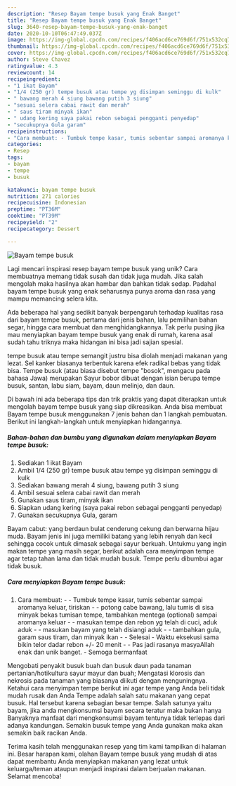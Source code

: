 ```yaml
---
description: "Resep Bayam tempe busuk yang Enak Banget"
title: "Resep Bayam tempe busuk yang Enak Banget"
slug: 3640-resep-bayam-tempe-busuk-yang-enak-banget
date: 2020-10-10T06:47:49.037Z
image: https://img-global.cpcdn.com/recipes/f406acd6ce769d6f/751x532cq70/bayam-tempe-busuk-foto-resep-utama.jpg
thumbnail: https://img-global.cpcdn.com/recipes/f406acd6ce769d6f/751x532cq70/bayam-tempe-busuk-foto-resep-utama.jpg
cover: https://img-global.cpcdn.com/recipes/f406acd6ce769d6f/751x532cq70/bayam-tempe-busuk-foto-resep-utama.jpg
author: Steve Chavez
ratingvalue: 4.3
reviewcount: 14
recipeingredient:
- "1 ikat Bayam"
- "1/4 (250 gr) tempe busuk atau tempe yg disimpan seminggu di kulk"
- " bawang merah 4 siung bawang putih 3 siung"
- "sesuai selera cabai rawit dan merah"
- " saus tiram minyak ikan"
- " udang kering saya pakai rebon sebagai pengganti penyedap"
- "secukupnya Gula garam"
recipeinstructions:
- "Cara membuat: - Tumbuk tempe kasar, tumis sebentar sampai aromanya keluar, tiriskan - potong cabe bawang, lalu tumis di sisa minyak bekas tumisan tempe, tambahkan mentega (optional) sampai aromanya keluar - masukan tempe dan rebon yg telah di cuci, aduk aduk - masukan bayam yang telah disiangi aduk - tambahkan gula, garam saus tiram, dan minyak ikan  Selesai Waktu eksekusi sama bikin telor dadar rebon +/- 20 menit  Pas jadi rasanya masyaAllah enak dan unik banget.  Semoga bermanfaat"
categories:
- Resep
tags:
- bayam
- tempe
- busuk

katakunci: bayam tempe busuk 
nutrition: 271 calories
recipecuisine: Indonesian
preptime: "PT36M"
cooktime: "PT39M"
recipeyield: "2"
recipecategory: Dessert

---
```



![Bayam tempe busuk](https://img-global.cpcdn.com/recipes/f406acd6ce769d6f/751x532cq70/bayam-tempe-busuk-foto-resep-utama.jpg)

Lagi mencari inspirasi resep bayam tempe busuk yang unik? Cara membuatnya memang tidak susah dan tidak juga mudah. Jika salah mengolah maka hasilnya akan hambar dan bahkan tidak sedap. Padahal bayam tempe busuk yang enak seharusnya punya aroma dan rasa yang mampu memancing selera kita.

Ada beberapa hal yang sedikit banyak berpengaruh terhadap kualitas rasa dari bayam tempe busuk, pertama dari jenis bahan, lalu pemilihan bahan segar, hingga cara membuat dan menghidangkannya. Tak perlu pusing jika mau menyiapkan bayam tempe busuk yang enak di rumah, karena asal sudah tahu triknya maka hidangan ini bisa jadi sajian spesial.

tempe busuk atau tempe semangit justru bisa diolah menjadi makanan yang lezat. Sel kanker biasanya terbentuk karena efek radikal bebas yang tidak bisa. Tempe busuk (atau biasa disebut tempe &#34;bosok&#34;, mengacu pada bahasa Jawa) merupakan Sayur bobor dibuat dengan isian berupa tempe busuk, santan, labu siam, bayam, daun melinjo, dan daun.


Di bawah ini ada beberapa tips dan trik praktis yang dapat diterapkan untuk mengolah bayam tempe busuk yang siap dikreasikan. Anda bisa membuat Bayam tempe busuk menggunakan 7 jenis bahan dan 1 langkah pembuatan. Berikut ini langkah-langkah untuk menyiapkan hidangannya.

<!--inarticleads1-->

##### Bahan-bahan dan bumbu yang digunakan dalam menyiapkan Bayam tempe busuk:

1. Sediakan 1 ikat Bayam
1. Ambil 1/4 (250 gr) tempe busuk atau tempe yg disimpan seminggu di kulk
1. Sediakan  bawang merah 4 siung, bawang putih 3 siung
1. Ambil sesuai selera cabai rawit dan merah
1. Gunakan  saus tiram, minyak ikan
1. Siapkan  udang kering (saya pakai rebon sebagai pengganti penyedap)
1. Gunakan secukupnya Gula, garam


Bayam cabut: yang berdaun bulat cenderung cekung dan berwarna hijau muda. Bayam jenis ini juga memiliki batang yang lebih renyah dan kecil sehingga cocok untuk dimasak sebagai sayur berkuah. Untukmu yang ingin makan tempe yang masih segar, berikut adalah cara menyimpan tempe agar tetap tahan lama dan tidak mudah busuk. Tempe perlu dibumbui agar tidak busuk. 

<!--inarticleads2-->

##### Cara menyiapkan Bayam tempe busuk:

1. Cara membuat: - - Tumbuk tempe kasar, tumis sebentar sampai aromanya keluar, tiriskan - - potong cabe bawang, lalu tumis di sisa minyak bekas tumisan tempe, tambahkan mentega (optional) sampai aromanya keluar - - masukan tempe dan rebon yg telah di cuci, aduk aduk - - masukan bayam yang telah disiangi aduk - - tambahkan gula, garam saus tiram, dan minyak ikan -  - Selesai - Waktu eksekusi sama bikin telor dadar rebon +/- 20 menit -  - Pas jadi rasanya masyaAllah enak dan unik banget.  - Semoga bermanfaat


Mengobati penyakit busuk buah dan busuk daun pada tanaman pertanian/hotikultura sayur mayur dan buah; Mengatasi klorosis dan nekrosis pada tanaman yang biasanya diikuti dengan menguningnya. Ketahui cara menyimpan tempe berikut ini agar tempe yang Anda beli tidak mudah rusak dan Anda Tempe adalah salah satu makanan yang cepat busuk. Hal tersebut karena sebagian besar tempe. Salah satunya yaitu bayam, jika anda mengkonsumsi bayam secara teratur maka bukan hanya Banyaknya manfaat dari mengkonsumsi bayam tentunya tidak terlepas dari adanya kandungan. Semakin busuk tempe yang Anda gunakan maka akan semakin baik racikan Anda. 

Terima kasih telah menggunakan resep yang tim kami tampilkan di halaman ini. Besar harapan kami, olahan Bayam tempe busuk yang mudah di atas dapat membantu Anda menyiapkan makanan yang lezat untuk keluarga/teman ataupun menjadi inspirasi dalam berjualan makanan. Selamat mencoba!

